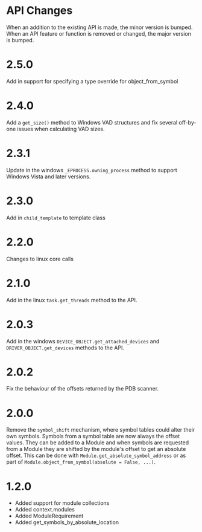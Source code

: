 API Changes
===========

When an addition to the existing API is made, the minor version is bumped.
When an API feature or function is removed or changed, the major version is bumped.

2.5.0
=====
Add in support for specifying a type override for object_from_symbol

2.4.0
=====
Add a `get_size()` method to Windows VAD structures and fix several off-by-one issues when calculating VAD sizes.

2.3.1
=====
Update in the windows `_EPROCESS.owning_process` method to support Windows Vista and later versions.

2.3.0
=====
Add in `child_template` to template class

2.2.0
=====
Changes to linux core calls

2.1.0
=====
Add in the linux `task.get_threads` method to the API.

2.0.3
=====
Add in the windows `DEVICE_OBJECT.get_attached_devices` and `DRIVER_OBJECT.get_devices` methods to the API.

2.0.2
=====
Fix the behaviour of the offsets returned by the PDB scanner.

2.0.0
=====
Remove the `symbol_shift` mechanism, where symbol tables could alter their own symbols.
Symbols from a symbol table are now always the offset values.  They can be added to a Module
and when symbols are requested from a Module they are shifted by the module's offset to get
an absolute offset.  This can be done with `Module.get_absolute_symbol_address` or as part of
`Module.object_from_symbol(absolute = False, ...)`.

1.2.0
=====
* Added support for module collections
* Added context.modules
* Added ModuleRequirement
* Added get\_symbols\_by\_absolute\_location


